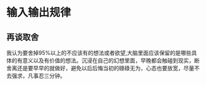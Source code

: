 # 输入输出规律

## 再谈取舍 
我认为要舍掉95%以上的不应该有的想法或者欲望,大脑里面应该保留的是哪些具体的有意义以及有价值的想法。沉浸在自己的幻想里面，早晚都会触碰到现实，断舍离还是要早早的就做好，避免以后后悔当初的碌碌无为，心态也要放宽，尽量不去强求，凡事忍三分钟。
